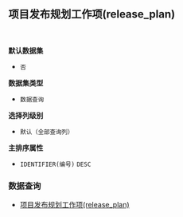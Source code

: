 ## 项目发布规划工作项(release_plan) <!-- {docsify-ignore-all} -->



<br>
<p class="panel-title"><b>默认数据集</b></p>

* `否`

<p class="panel-title"><b>数据集类型</b></p>

* `数据查询`

<p class="panel-title"><b>选择列级别</b></p>

* `默认（全部查询列）`


<p class="panel-title"><b>主排序属性</b></p>

* `IDENTIFIER(编号)` `DESC`



### 数据查询
  * [项目发布规划工作项(release_plan)](module/ProjMgmt/work_item/query/release_plan)

